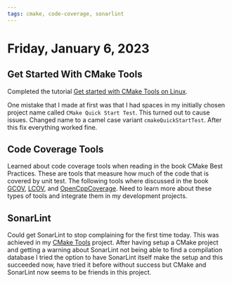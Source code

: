 ```yaml
---
tags: cmake, code-coverage, sonarlint
---
```

# Friday, January 6, 2023

## Get Started With CMake Tools

Completed the tutorial [Get started with CMake Tools on Linux](https://code.visualstudio.com/docs/cpp/CMake-linux).

One mistake that I made at first was that I had spaces in my initially chosen project name called `CMake Quick Start Test`. This turned out to cause issues. Changed name to a camel case variant `cmakeQuickStartTest`. After this fix everything worked fine.

## Code Coverage Tools

Learned about code coverage tools when reading in the book CMake Best Practices. These are tools that measure how much of the code that is covered by unit test. The following tools where discussed in the book [GCOV](https://gcovr.com/en/stable/), [LCOV](https://github.com/linux-test-project/lcov), and [OpenCppCoverage](https://github.com/OpenCppCoverage/OpenCppCoverage). Need to learn more about these types of tools and integrate them in my development projects.

## SonarLint

Could get SonarLint to stop complaining for the first time today. This was achieved in my [CMake Tools](https://github.com/HenrikSamuelsson/cmake-tools) project. After having setup a CMake project and getting a warning about SonarLint not being able to find a compilation database I tried the option to have SonarLint itself make the setup and this succeeded now, have tried it before without success but CMake and SonarLint now seems to be friends in this project.
